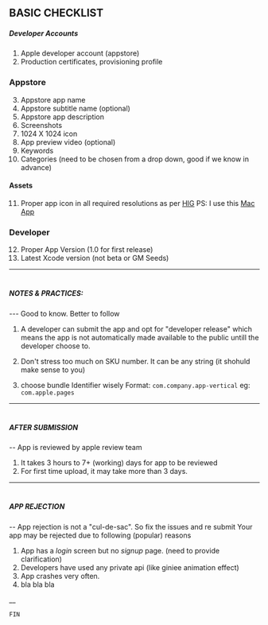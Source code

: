 ## BASIC CHECKLIST
##### Developer Accounts
1. Apple developer account (appstore)
2. Production certificates, provisioning profile


### Appstore
3. Appstore app name
4. Appstore subtitle name (optional)
5. Appstore app description
6. Screenshots
7. 1024 X 1024 icon
8. App preview video (optional)
9. Keywords
10. Categories (need to be chosen from a drop down, good if we know in advance)


#### Assets
11. Proper app icon in all required resolutions as per [HIG](https://developer.apple.com/library/content/qa/qa1686/_index.html)
PS: I use this [Mac App](https://itunes.apple.com/us/app/asset-catalog-creator-free/id866571115) 


### Developer
12. Proper App Version (1.0 for first release)
13. Latest Xcode version (not beta or GM Seeds)

----
#
#
#
##### NOTES & PRACTICES:
--- Good to know. Better to follow
1. A developer can submit the app and opt for "developer release" which means the app is not automatically made available to the public untill the developer choose to.

2. Don't stress too much on SKU number. It can be any string (it shohuld make sense to you)

3. choose bundle Identifier wisely 
Format: `com.company.app-vertical` 
eg: `com.apple.pages`


----
#
#
#
##### AFTER SUBMISSION
-- App is reviewed by apple review team 
1. It takes 3 hours to 7+ (working) days for app to be reviewed
2. For first time upload, it may take more than 3 days.

----
#
#
#
##### APP REJECTION
-- App rejection is not a "cul-de-sac". So fix the issues and re submit
Your app may be rejected due to following (popular) reasons
1. App has a _login_ screen but no *signup* page. (need to provide clarification)
2. Developers have used any private api (like giniee animation effect)
3. App crashes very often. 
4. bla bla bla
 

__

```FIN```
